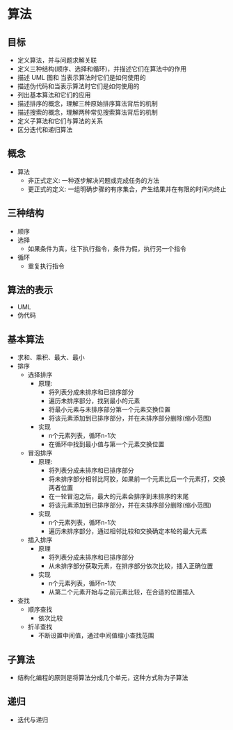 # 算法
## 目标
- 定义算法，并与问题求解关联
- 定义三种结构(顺序、选择和循环)，并描述它们在算法中的作用
- 描述 UML 图和 当表示算法时它们是如何使用的
- 描述伪代码和当表示算法时它们是如何使用的
- 列出基本算法和它们的应用
- 描述排序的概念，理解三种原始排序算法背后的机制
- 描述搜索的概念，理解两种常见搜索算法背后的机制
- 定义子算法和它们与算法的关系
- 区分迭代和递归算法


## 概念
- 算法
    - 非正式定义: 一种逐步解决问题或完成任务的方法
    - 更正式的定义: 一组明确步骤的有序集合，产生结果并在有限的时间内终止

## 三种结构
- 顺序
- 选择
    - 如果条件为真，往下执行指令，条件为假，执行另一个指令
- 循环
    - 重复执行指令

## 算法的表示
- UML
- 伪代码

## 基本算法
- 求和、乘积、最大、最小
- 排序
    - 选择排序
        - 原理:
            - 将列表分成未排序和已排序部分
            - 遍历未排序部分，找到最小的元素
            - 将最小元素与未排序部分第一个元素交换位置
            - 将该元素添加到已排序部分，并在未排序部分删除(缩小范围)
        - 实现
            - n个元素列表，循环n-1次
            - 在循环中找到最小值与第一个元素交换位置
    - 冒泡排序
        - 原理: 
            - 将列表分成未排序和已排序部分
            - 将未排序部分相邻比阿胶，如果前一个元素比后一个元素打，交换两者位置
            - 在一轮冒泡之后，最大的元素会排序到未排序的末尾
            - 将该元素添加到已排序部分，并在未排序部分删除(缩小范围)
        - 实现
            - n个元素列表，循环n-1次
            - 遍历未排序部分，通过相邻比较和交换确定本轮的最大元素
    - 插入排序
        - 原理
            - 将列表分成未排序和已排序部分
            - 从未排序部分获取元素，在排序部分依次比较，插入正确位置
        - 实现
            - n个元素列表，循环n-1次
            - 从第二个元素开始与之前元素比较，在合适的位置插入
- 查找
    - 顺序查找
        - 依次比较
    - 折半查找
        - 不断设置中间值，通过中间值缩小查找范围

## 子算法
- 结构化编程的原则是将算法分成几个单元，这种方式称为子算法

## 递归
- 迭代与递归